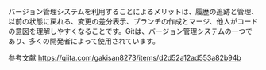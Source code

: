 バージョン管理システムを利用することによるメリットは、履歴の追跡と管理、以前の状態に戻れる、変更の差分表示、ブランチの作成とマージ、他人がコードの意図を理解しやすくなることです。Gitは、バージョン管理システムの一つであり、多くの開発者によって使用されています。

参考文献
https://qiita.com/gakisan8273/items/d2d52a12ad553a82b94b
